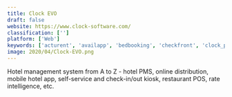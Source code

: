 ```yaml
---
title: Clock EVO
draft: false 
website: https://www.clock-software.com/
classification: ['']
platform: ['Web']
keywords: ['acturent', 'availapp', 'bedbooking', 'checkfront', 'clock_pms', 'cloudinn', 'concierge_plus', 'cozy.co', 'fastbooking', 'hotelminder', 'hoteliga', 'innago', 'lodgify', 'orgbusiness_software', 'php_gz_hotel_booking', 'regiondo_pro', 'rentpost', 'tbs', 'webrezpro', 'zeevou', 'ezee_reservation', 'ihotelier']
image: 2020/04/Clock-EVO.png
---
```

Hotel management system from A to Z - hotel PMS, online distribution, mobile hotel app, self-service and check-in/out kiosk, restaurant POS, rate intelligence, etc.